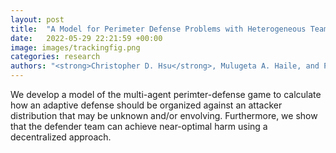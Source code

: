 ```yaml
---
layout: post
title:  "A Model for Perimeter Defense Problems with Heterogeneous Teams"
date:   2022-05-29 22:21:59 +00:00
image: images/trackingfig.png
categories: research
authors: "<strong>Christopher D. Hsu</strong>, Mulugeta A. Haile, and Pratik Chaudhari"
---
```


We develop a model of the multi-agent perimter-defense game to calculate how an adaptive defense should be organized against an attacker distribution that may be unknown and/or envolving. Furthermore, we show that the defender team can achieve near-optimal harm using a decentralized approach.